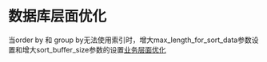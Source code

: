 # **数据库层面优化**

当order by 和 group by无法使用索引时，增大max\_length\_for\_sort\_data参数设置和增大sort\_buffer\_size参数的设置[业务层面优化](/mysqlyou-hua-pian/sqlyu-ju-fen-xi/ye-wu-ceng-mian-you-hua.md)

